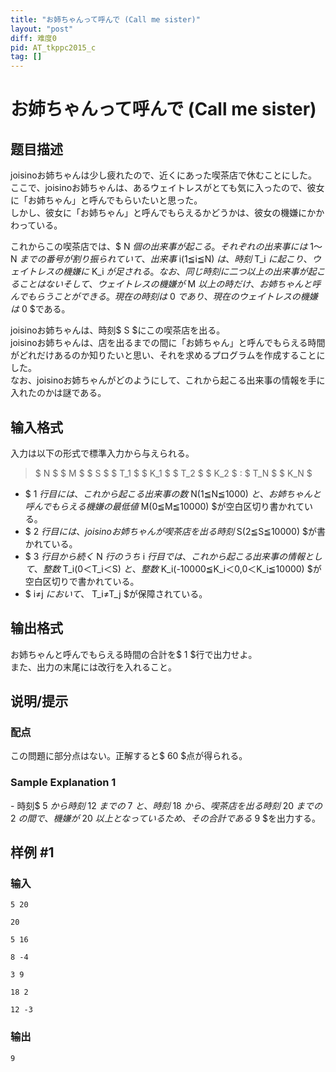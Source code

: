 ```yaml
---
title: "お姉ちゃんって呼んで (Call me sister)"
layout: "post"
diff: 难度0
pid: AT_tkppc2015_c
tag: []
---
```


# お姉ちゃんって呼んで (Call me sister)

## 题目描述

[problemUrl]: https://atcoder.jp/contests/tkppc/tasks/tkppc2015_c

joisinoお姉ちゃんは少し疲れたので、近くにあった喫茶店で休むことにした。  
 ここで、joisinoお姉ちゃんは、あるウェイトレスがとても気に入ったので、彼女に「お姉ちゃん」と呼んでもらいたいと思った。  
 しかし、彼女に「お姉ちゃん」と呼んでもらえるかどうかは、彼女の機嫌にかかわっている。

これからこの喫茶店では、$ N $個の出来事が起こる。  
 それぞれの出来事には$ 1～N $までの番号が割り振られていて、出来事$ i(1≦i≦N) $は、時刻$ T_i $に起こり、ウェイトレスの機嫌に$ K_i $が足される。  
 なお、同じ時刻に二つ以上の出来事が起こることはない  
 そして、ウェイトレスの機嫌が$ M $以上の時だけ、お姉ちゃんと呼んでもらうことができる。  
 現在の時刻は$ 0 $であり、現在のウェイトレスの機嫌は$ 0 $である。

joisinoお姉ちゃんは、時刻$ S $にこの喫茶店を出る。  
 joisinoお姉ちゃんは、店を出るまでの間に「お姉ちゃん」と呼んでもらえる時間がどれだけあるのか知りたいと思い、それを求めるプログラムを作成することにした。  
 なお、joisinoお姉ちゃんがどのようにして、これから起こる出来事の情報を手に入れたのかは謎である。

## 输入格式

入力は以下の形式で標準入力から与えられる。

> $ N $ $ M $ $ S $ $ T_1 $ $ K_1 $ $ T_2 $ $ K_2 $ : $ T_N $ $ K_N $

- $ 1 $行目には、これから起こる出来事の数$ N(1≦N≦1000) $と、お姉ちゃんと呼んでもらえる機嫌の最低値$ M(0≦M≦10000) $が空白区切り書かれている。
- $ 2 $行目には、joisinoお姉ちゃんが喫茶店を出る時刻$ S(2≦S≦10000) $が書かれている。
- $ 3 $行目から続く$ N $行のうち$ i $行目では、これから起こる出来事の情報として、整数$ T_i(0＜T_i＜S) $と、整数$ K_i(-10000≦K_i＜0,0＜K_i≦10000) $が空白区切りで書かれている。
- $ i≠j $において、$ T_i≠T_j $が保障されている。

## 输出格式

お姉ちゃんと呼んでもらえる時間の合計を$ 1 $行で出力せよ。  
 また、出力の末尾には改行を入れること。

## 说明/提示

### 配点

この問題に部分点はない。正解すると$ 60 $点が得られる。

### Sample Explanation 1

\- 時刻$ 5 $から時刻$ 12 $までの$ 7 $と、時刻$ 18 $から、喫茶店を出る時刻$ 20 $までの$ 2 $の間で、機嫌が$ 20 $以上となっているため、その合計である$ 9 $を出力する。

## 样例 #1

### 输入

```
5 20
20
5 16
8 -4
3 9
18 2
12 -3
```

### 输出

```
9
```

